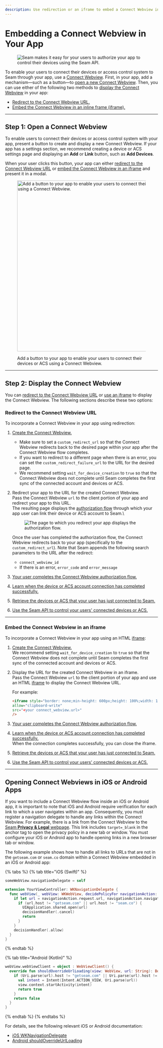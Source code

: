 ```yaml
---
description: Use redirection or an iframe to embed a Connect Webview in your app.
---
```


# Embedding a Connect Webview in Your App

<figure><img src="../../.gitbook/assets/connect-webview-embedding-2.png" alt="Seam makes it easy for your users to authorize your app to control their devices using the Seam API."><figcaption></figcaption></figure>

To enable your users to connect their devices or access control system to Seam through your app, use a [Connect Webview](./). First, in your app, add a mechanism—such as a button—to [open a new Connect Webview](embedding-a-connect-webview-in-your-app.md#step-1-open-a-connect-webview). Then, you can use either of the following two methods to [display the Connect Webview](embedding-a-connect-webview-in-your-app.md#step-2-display-the-connect-webview) in your app:

* [Redirect to the Connect Webview URL.](embedding-a-connect-webview-in-your-app.md#redirect-to-the-connect-webview-url)
* [Embed the Connect Webview in an inline frame (iframe).](embedding-a-connect-webview-in-your-app.md#embed-the-connect-webview-in-an-iframe)

***

## Step 1: Open a Connect Webview

To enable users to connect their devices or access control system with your app, present a button to create and display a new Connect Webview. If your app has a settings section, we recommend creating a device or ACS settings page and displaying an **Add** or **Link** button, such as **Add Devices**.

When your user clicks this button, your app can either [redirect to the Connect Webview URL](embedding-a-connect-webview-in-your-app.md#redirect-to-the-connect-webview-url) or [embed the Connect Webview in an iframe](embedding-a-connect-webview-in-your-app.md#embed-the-connect-webview-in-an-iframe) and present it in a modal.

<figure><img src="../../.gitbook/assets/connect-webview-embedding-1 (1).png" alt="Add a button to your app to enable your users to connect their devices or ACS using a Connect Webview." width="563"><figcaption><p>Add a button to your app to enable your users to connect their devices or ACS using a Connect Webview.</p></figcaption></figure>

***

## Step 2: Display the Connect Webview

You can [redirect to the Connect Webview URL](embedding-a-connect-webview-in-your-app.md#redirect-to-the-connect-webview-url) or [use an iframe](embedding-a-connect-webview-in-your-app.md#embed-the-connect-webview-in-an-iframe) to display the Connect Webview. The following sections describe these two options:

### Redirect to the Connect Webview URL

To incorporate a Connect Webview in your app using redirection:

1. [Create the Connect Webview.](./#id-1.-create-a-connect-webview)
   * Make sure to set a `custom_redirect_url` so that the Connect Webview redirects back to the desired page within your app after the Connect Webview flow completes.
   * If you want to redirect to a different page when there is an error, you can set the `custom_redirect_failure_url` to the URL for the desired page.
   * We recommend setting `wait_for_device_creation` to `true` so that the Connect Webview does not complete until Seam completes the first sync of the connected account and devices or ACS.
2.  Redirect your app to the URL for the created Connect Webview.\
    Pass the Connect Webview `url` to the client portion of your app and redirect your app to this URL.\
    The resulting page displays the [authorization flow](./#connect-webview-process) through which your app user can link their device or ACS account to Seam.\


    <figure><img src="../../.gitbook/assets/connect-webview-user-flow.png" alt="The page to which you redirect your app displays the authorization flow."><figcaption></figcaption></figure>

    Once the user has completed the authorization flow, the Connect Webview redirects back to your app (specifically to the `custom_redirect_url`). Note that Seam appends the following search parameters to the URL after the redirect:

    * `connect_webview_id`
    * If there is an error, `error_code` and `error_message`
3. [Your user completes the Connect Webview authorization flow.](./#id-3.-your-user-completes-the-connect-webview)
4. [Learn when the device or ACS account connection has completed successfully.](./#id-4.-verify-successful-device-account-connection)
5. [Retrieve the devices or ACS that your user has just connected to Seam.](./#id-5.-retrieve-connected-devices)
6. [Use the Seam API to control your users' connected devices or ACS.](./#id-6.-use-the-seam-api-to-control-your-users-connected-devices)

***

### Embed the Connect Webview in an iframe

To incorporate a Connect Webview in your app using an HTML [iframe](https://www.w3schools.com/html/html_iframe.asp):

1. [Create the Connect Webview.](./#id-1.-create-a-connect-webview)\
   We recommend setting `wait_for_device_creation` to `true` so that the Connect Webview does not complete until Seam completes the first sync of the connected account and devices or ACS.
2.  Display the URL for the created Connect Webview in an iframe.\
    Pass the Connect Webview `url` to the client portion of your app and use an HTML [iframe](https://www.w3schools.com/html/html_iframe.asp) to display the Connect Webview URL.

    For example:

    ```html
    <iframe style="border: none;min-height: 600px;height: 100%;width: 100%"
    allow="clipboard-write"
    src="<your connect_webview.url>"
    />
    ```
3. [Your user completes the Connect Webview authorization flow.](./#id-3.-your-user-completes-the-connect-webview)
4. [Learn when the device or ACS account connection has completed successfully.](./#id-4.-verify-successful-device-account-connection)\
   When the connection completes successfully, you can close the iframe.
5. [Retrieve the devices or ACS that your user has just connected to Seam.](./#id-5.-retrieve-connected-devices)
6. [Use the Seam API to control your users' connected devices or ACS.](./#id-6.-use-the-seam-api-to-control-your-users-connected-devices)

***

## Opening Connect Webviews in iOS or Android Apps

If you want to include a Connect Webview flow inside an iOS or Android app, it is important to note that iOS and Android require verification for each link to which a user navigates within an app. Consequently, you must register a navigation delegate to handle any links within the Connect Webview. For example, there is a link from the Connect Webview to the [Seam **Privacy & Legal** webpage](https://www.seam.co/legal). This link includes `target=_blank` in the anchor tag to open the privacy policy in a new tab or window. You must configure your iOS or Android app to handle opening links in a new browser tab or window.

The following example shows how to handle all links to URLs that are not in the `getseam.com` or `seam.co` domain within a Connect Webview embedded in an iOS or Android app:

{% tabs %}
{% tab title="iOS (Swift)" %}
```swift
someWebView.navigationDelegate = self

extension YourViewController: WKNavigationDelegate {
  func webView(_ webView: WKWebView, decidePolicyFor navigationAction: WKNavigationAction, decisionHandler: @escaping (WKNavigationActionPolicy) -> Void) {
    if let url = navigationAction.request.url, navigationAction.navigationType == .linkActivated {
      if (url.host != "getseam.com" || url.host != "seam.co") {
        UIApplication.shared.open(url)
        decisionHandler(.cancel)
        return
      }
    }
    decisionHandler(.allow)
  }
}
```
{% endtab %}

{% tab title="Android (Kotlin)" %}
```kotlin
webView.webViewClient = object : WebViewClient() {
  override fun shouldOverrideUrlLoading(view: WebView, url: String): Boolean {
    if (Uri.parse(url).host != "getseam.com" || Uri.parse(url).host != "seam.co") {
      val intent = Intent(Intent.ACTION_VIEW, Uri.parse(url))
      view.context.startActivity(intent)
      return true
    }
    return false
  }
}
```
{% endtab %}
{% endtabs %}

For details, see the following relevant iOS or Android documentation:

* [iOS WKNavigationDelegate](https://developer.apple.com/documentation/webkit/wknavigationdelegate)
* [Android shouldOverrideUrlLoading](https://developer.android.com/reference/android/webkit/WebViewClient#shouldOverrideUrlLoading\(android.webkit.WebView,%20android.webkit.WebResourceRequest\))
